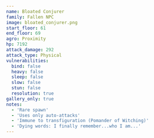 ```yaml
---
name: Bloated Conjurer
family: Fallen NPC
image: bloated_conjurer.png
start_floor: 61
end_floor: 69
agro: Proximity
hp: 7192
attack_damage: 292
attack_type: Physical
vulnerabilities:
  bind: false
  heavy: false
  sleep: false
  slow: false
  stun: false
  resolution: true
gallery_only: true
notes:
  - 'Rare spawn'
  - 'Uses only auto-attacks'
  - 'Immune to transfiguration (Pomander of Witching)'
  - 'Dying words: I finally remember...who I am...'
---
```

